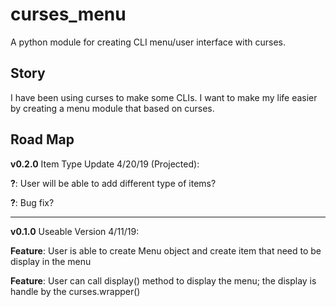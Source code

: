 # curses_menu
A python module for creating CLI menu/user interface with curses. 


## Story

I have been using curses to make some CLIs. I want to make my life easier by creating a menu module that based on curses. 

## Road Map

**v0.2.0** Item Type Update 4/20/19 (Projected):

**?**: User will be able to add different type of items?

**?**: Bug fix?

------------------------------

**v0.1.0** Useable Version 4/11/19:

**Feature**: User is able to create Menu object and create item that need to be display in the menu

**Feature**: User can call display() method to display the menu; the display is handle by the curses.wrapper()
